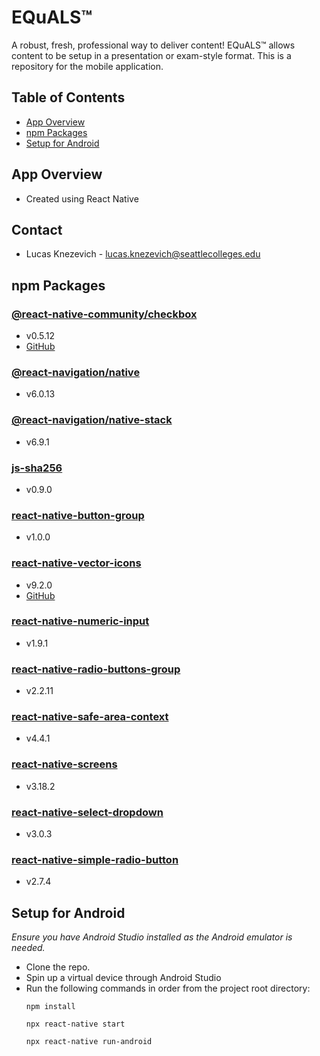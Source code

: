 # EQuALS™
A robust, fresh, professional way to deliver content! EQuALS™ allows content to be setup in a presentation or exam-style format. This is a repository for the mobile application.
## Table of Contents
- [App Overview](#app-overview)
- [npm Packages](#npm-packages)
- [Setup for Android](#setup-for-android)
## App Overview
- Created using React Native

## Contact
  - Lucas Knezevich - lucas.knezevich@seattlecolleges.edu
## npm Packages

### [@react-native-community/checkbox](https://www.npmjs.com/package/@react-native-community/checkbox)
- v0.5.12
- [GitHub](https://github.com/react-native-checkbox/react-native-checkbox)

### [@react-navigation/native](https://www.npmjs.com/package/@react-navigation/native)
  - v6.0.13

### [@react-navigation/native-stack](https://www.npmjs.com/package/@react-navigation/native-stack)
  - v6.9.1

### [js-sha256](https://www.npmjs.com/package/js-sha256)
  - v0.9.0

### [react-native-button-group](https://www.npmjs.com/package/react-native-button-group)
  - v1.0.0

### [react-native-vector-icons](https://www.npmjs.com/package/react-native-vector-icons)
  - v9.2.0
  - [GitHub](https://github.com/oblador/react-native-vector-icons)

### [react-native-numeric-input](https://www.npmjs.com/package/react-native-numeric-input)
  - v1.9.1

### [react-native-radio-buttons-group](https://www.npmjs.com/package/react-native-radio-buttons-group)
  - v2.2.11

### [react-native-safe-area-context](https://www.npmjs.com/package/react-native-safe-area-context)
  - v4.4.1

### [react-native-screens](https://www.npmjs.com/package/react-native-screens)
  - v3.18.2

### [react-native-select-dropdown](https://www.npmjs.com/package/react-native-select-dropdown)
  - v3.0.3

### [react-native-simple-radio-button](https://www.npmjs.com/package/react-native-simple-radio-button)
  - v2.7.4

## Setup for Android
*Ensure you have Android Studio installed as the Android emulator is needed.*
- Clone the repo.
- Spin up a virtual device through Android Studio
- Run the following commands in order from the project root directory:
  ```
  npm install
  ```
  ```
  npx react-native start
  ```
  ```
  npx react-native run-android
  ```
